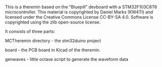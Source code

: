 This is a theremin based on the "Bluepill" devboard with a STM32F103C8T6 microcontroller.
This material is copyrighted by Daniel Marks (KW4TI) and licensed under
the Creative Commons License CC-BY-SA 4.0.  Software is copyrighted using the zlib
open-source license.

It consists of three parts: 

MCTheremin directory - the stm32duino project

board - the PCB board in Kicad of the theremin.

genwaves - little octave script to generate the waveform data
